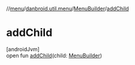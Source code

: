 //[menu](../../../index.md)/[danbroid.util.menu](../index.md)/[MenuBuilder](index.md)/[addChild](add-child.md)

# addChild

[androidJvm]\
open fun [addChild](add-child.md)(child: [MenuBuilder](index.md))
